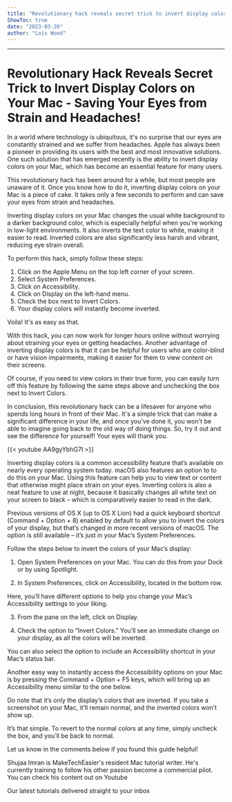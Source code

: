 ```yaml
---
title: "Revolutionary hack reveals secret trick to invert display colors on your Mac - saving your eyes from strain and headaches!"
ShowToc: true 
date: "2023-03-26"
author: "Lois Wood"
---
```

*****
# Revolutionary Hack Reveals Secret Trick to Invert Display Colors on Your Mac - Saving Your Eyes from Strain and Headaches!

In a world where technology is ubiquitous, it's no surprise that our eyes are constantly strained and we suffer from headaches. Apple has always been a pioneer in providing its users with the best and most innovative solutions. One such solution that has emerged recently is the ability to invert display colors on your Mac, which has become an essential feature for many users.

This revolutionary hack has been around for a while, but most people are unaware of it. Once you know how to do it, inverting display colors on your Mac is a piece of cake. It takes only a few seconds to perform and can save your eyes from strain and headaches.

Inverting display colors on your Mac changes the usual white background to a darker background color, which is especially helpful when you're working in low-light environments. It also inverts the text color to white, making it easier to read. Inverted colors are also significantly less harsh and vibrant, reducing eye strain overall.

To perform this hack, simply follow these steps:

1. Click on the Apple Menu on the top left corner of your screen.
2. Select System Preferences.
3. Click on Accessibility.
4. Click on Display on the left-hand menu.
5. Check the box next to Invert Colors.
6. Your display colors will instantly become inverted.

Voila! It's as easy as that.

With this hack, you can now work for longer hours online without worrying about straining your eyes or getting headaches. Another advantage of inverting display colors is that it can be helpful for users who are color-blind or have vision impairments, making it easier for them to view content on their screens.

Of course, if you need to view colors in their true form, you can easily turn off this feature by following the same steps above and unchecking the box next to Invert Colors.

In conclusion, this revolutionary hack can be a lifesaver for anyone who spends long hours in front of their Mac. It's a simple trick that can make a significant difference in your life, and once you've done it, you won't be able to imagine going back to the old way of doing things. So, try it out and see the difference for yourself! Your eyes will thank you.

{{< youtube AA9gyYbhG7I >}} 



Inverting display colors is a common accessibility feature that’s available on nearly every operating system today. macOS also features an option to to do this on your Mac. Using this feature can help you to view text or content that otherwise might place strain on your eyes. Inverting colors is also a neat feature to use at night, because it basically changes all white text on your screen to black – which is comparatively easier to read in the dark.
 
Previous versions of OS X (up to OS X Lion) had a quick keyboard shortcut (Command + Option + 8) enabled by default to allow you to invert the colors of your display, but that’s changed in more recent versions of macOS. The option is still available – it’s just in your Mac’s System Preferences.
 
Follow the steps below to invert the colors of your Mac’s display:
 
1. Open System Preferences on your Mac. You can do this from your Dock or by using Spotlight.
 
2. In System Preferences, click on Accessibility, located in the bottom row.
 

 
Here, you’ll have different options to help you change your Mac’s Accessibility settings to your liking.
 
3. From the pane on the left, click on Display.
 
4. Check the option to “Invert Colors.” You’ll see an immediate change on your display, as all the colors will be inverted.
 
You can also select the option to include an Accessibility shortcut in your Mac’s status bar.
 
Another easy way to instantly access the Accessibility options on your Mac is by pressing the Command  + Option + F5 keys, which will bring up an Accessibility menu similar to the one below.
 
Do note that it’s only the display’s colors that are inverted. If you take a screenshot on your Mac, it’ll remain normal, and the inverted colors won’t show up.
 
It’s that simple. To revert to the normal colors at any time, simply uncheck the box, and you’ll be back to normal.
 
Let us know in the comments below if you found this guide helpful!
 
Shujaa Imran is MakeTechEasier's resident Mac tutorial writer. He's currently training to follow his other passion become a commercial pilot. You can check his content out on Youtube
 
Our latest tutorials delivered straight to your inbox




